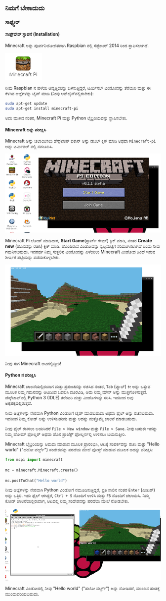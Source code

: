 ## ನಿಮಗೆ ಬೇಕಾದುದು

### ಸಾಫ್ಟ್ವೇರ್

#### ಸಾಫ್ಟ್‌ವೇರ್ ಸ್ಥಾಪನೆ (Installation)

Minecraft ಅನ್ನು ಪೂರ್ವನಿಯೋಜಿತವಾಗಿ Raspbian ನಲ್ಲಿ ಸೆಪ್ಟೆಂಬರ್ 2014 ರಿಂದ ಸ್ಥಾಪಿಸಲಾಗಿದೆ.

![Minecraft Pi ಡೆಸ್ಕ್‌ಟಾಪ್ ಐಕಾನ್](images/minecraft-pi-shortcut.png)

ನೀವು Raspbian ನ ಹಳೆಯ ಆವೃತ್ತಿಯನ್ನು ಬಳಸುತ್ತಿದ್ದರೆ, ಟರ್ಮಿನಲ್ ವಿಂಡೋವನ್ನು ತೆರೆಯಿರಿ ಮತ್ತು ಈ ಕೆಳಗಿನ ಆಜ್ಞೆಗಳನ್ನು ಟೈಪ್ ಮಾಡಿ (ನೀವು ಆನ್‌ಲೈನ್‌ನಲ್ಲಿರಬೇಕು):

```bash
sudo apt-get update
sudo apt-get install minecraft-pi
```

ಅದು ಮುಗಿದ ನಂತರ, Minecraft Pi ಮತ್ತು Python ಲೈಬ್ರರಿಯವನ್ನು ಸ್ಥಾಪಿಸಬೇಕು.

#### Minecraft ಅನ್ನು ಪರೀಕ್ಷಿಸಿ

Minecraft ಅನ್ನು ಚಲಾಯಿಸಲು ಡೆಸ್ಕ್‌ಟಾಪ್ ಐಕಾನ್ ಅನ್ನು ಡಬಲ್ ಕ್ಲಿಕ್ ಮಾಡಿ ಅಥವಾ `Minecraft-pi` ಅನ್ನು ಟರ್ಮಿನಲ್ ನಲ್ಲಿ ನಮೂದಿಸಿ.

![](images/mcpi-start.png)

Minecraft Pi ಲೋಡ್ ಮಾಡಿದಾಗ, **Start Game**(ಸ್ಟಾರ್ಟ್ ಗೇಮ್) ಕ್ಲಿಕ್ ಮಾಡಿ, ನಂತರ **Create new** (ಹೊಸದನ್ನು ರಚಿಸಿ) ಕ್ಲಿಕ್ ಮಾಡಿ. ಹೊಂದಿರುವ ವಿಂಡೋವನ್ನು ಸ್ವಲ್ಪಮಟ್ಟಿಗೆ ಸರಿದೂಗಿಸಲಾಗಿದೆ ಎಂದು ನೀವು ಗಮನಿಸಬಹುದು. ಇದರರ್ಥ ನಿಮ್ಮ ಸುತ್ತಲಿನ ವಿಂಡೋವನ್ನು ಎಳೆಯಲು Minecraft ವಿಂಡೋದ ಹಿಂದೆ ಇರುವ ಶೀರ್ಷಿಕೆ ಪಟ್ಟಿಯನ್ನು ಪಡೆದುಕೊಳ್ಳಬೇಕು.

![](images/mcpi-game.png)

ನೀವು ಈಗ Minecraft ಆಟದಲ್ಲಿದ್ದೀರಿ!

#### Python ನ ಪರೀಕ್ಷಿಸಿ

Minecraft ಚಾಲನೆಯಲ್ಲಿರುವಾಗ ಮತ್ತು ಪ್ರಪಂಚವನ್ನು ರಚಿಸಿದ ನಂತರ, `Tab` (ಟ್ಯಾಬ್) ಕೀ ಅನ್ನು ಒತ್ತುವ ಮೂಲಕ ನಿಮ್ಮ ಗಮನವನ್ನು ಆಟದಿಂದ ಬದಲಿಸಿ ದೂರವಿಡಿ, ಅದು ನಿಮ್ಮ ಮೌಸ್ ಅನ್ನು ಮುಕ್ತಗೊಳಿಸುತ್ತದೆ. ಡೆಸ್ಕ್‌ಟಾಪ್‌ನಲ್ಲಿ Python 3 (IDLE) ತೆರೆಯಿರಿ ಮತ್ತು ವಿಂಡೊಗಳನ್ನು ಸರಿಸಿ. ಇದರಿಂದ ಅವು ಅಕ್ಕಪಕ್ಕದಲ್ಲಿರುತ್ತವೆ.

ನೀವು ಆಜ್ಞೆಗಳನ್ನು ನೇರವಾಗಿ Python ವಿಂಡೋಗೆ ಟೈಪ್ ಮಾಡಬಹುದು ಅಥವಾ ಫೈಲ್ ಅನ್ನು ರಚಿಸಬಹುದು. ಇದರಿಂದ ನಿಮ್ಮ ಕೋಡ್ ಅನ್ನು ಉಳಿಸಬಹುದು ಮತ್ತು ಅದನ್ನು ಮತ್ತೊಮ್ಮೆ ಚಾಲನೆ ಮಾಡಬಹುದು.

ನೀವು ಫೈಲ್ ರಚಿಸಲು ಬಯಸಿದರೆ `File > New window` ಮತ್ತು `File > Save`. ನೀವು ಬಹುಶಃ ಇದನ್ನು ನಿಮ್ಮ ಹೋಮ್ ಫೋಲ್ಡರ್ ಅಥವಾ ಹೊಸ ಪ್ರಾಜೆಕ್ಟ್ ಫೋಲ್ಡರ್ನಲ್ಲಿ ಉಳಿಸಲು ಬಯಸುತ್ತೀರಿ.

Minecraft ಲೈಬ್ರರಿಯನ್ನು ಆಮದು ಮಾಡುವ ಮೂಲಕ ಪ್ರಾರಂಭಿಸಿ, ಆಟಕ್ಕೆ ಸಂಪರ್ಕವನ್ನು ರಚಿಸಿ ಮತ್ತು "Hello world" ("ಹಲೋ ವರ್ಲ್ಡ್") ಸಂದೇಶವನ್ನು ಪರದೆಯ ಮೇಲೆ ಪೋಸ್ಟ್ ಮಾಡುವ ಮೂಲಕ ಅದನ್ನು ಪರೀಕ್ಷಿಸಿ:

```python
from mcpi import minecraft

mc = minecraft.Minecraft.create()

mc.postToChat("Hello world")
```

ನೀವು ಆಜ್ಞೆಗಳನ್ನು ನೇರವಾಗಿ Python ವಿಂಡೋಗೆ ನಮೂದಿಸುತ್ತಿದ್ದರೆ, ಪ್ರತಿ ಸಾಲಿನ ನಂತರ `Enter` (ಎಂಟರ್) ಅನ್ನು ಒತ್ತಿರಿ. ಇದು ಫೈಲ್ ಆಗಿದ್ದರೆ, `Ctrl + S` ನೊಂದಿಗೆ ಉಳಿಸಿ ಮತ್ತು `F5` ನೊಂದಿಗೆ ಚಲಾಯಿಸಿ. ನಿಮ್ಮ ಕೋಡ್ ಚಾಲನೆಯಲ್ಲಿರುವಾಗ, ಆಟದಲ್ಲಿ ನಿಮ್ಮ ಸಂದೇಶವನ್ನು ಪರದೆಯ ಮೇಲೆ ನೋಡಬೇಕು.

![](images/mcpi-idle.png)

Minecraft ವಿಂಡೋದಲ್ಲಿ ನೀವು "Hello world" ("ಹಲೋ ವರ್ಲ್ಡ್") ಅನ್ನು ನೋಡಿದರೆ, ಮುಂದಿನ ಹಂತಕ್ಕೆ ಮುಂದುವರಿಯಬಹುದು.